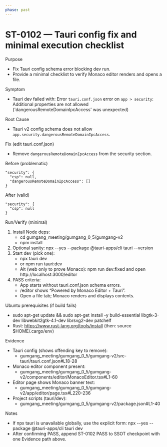 ```yaml
---
phase: past
---
```


# ST-0102 — Tauri config fix and minimal execution checklist

Purpose
- Fix Tauri config schema error blocking dev run.
- Provide a minimal checklist to verify Monaco editor renders and opens a file.

Symptom
- Tauri dev failed with:
  Error `tauri.conf.json` error on `app > security`: Additional properties are not allowed ('dangerousRemoteDomainIpcAccess' was unexpected)

Root Cause
- Tauri v2 config schema does not allow `app.security.dangerousRemoteDomainIpcAccess`.

Fix (edit tauri.conf.json)
- Remove `dangerousRemoteDomainIpcAccess` from the security section.

Before (problematic)
```
"security": {
  "csp": null,
  "dangerousRemoteDomainIpcAccess": []
}
```

After (valid)
```
"security": {
  "csp": null
}
```

Run/Verify (minimal)
1) Install Node deps:
   - cd gumgang_meeting/gumgang_0_5/gumgang-v2
   - npm install
2) Optional sanity: npx --yes --package @tauri-apps/cli tauri --version
3) Start dev (pick one):
   - npx tauri dev
   - or npm run tauri:dev
   - Alt (web only to prove Monaco): npm run dev:fixed and open http://localhost:3000/editor
4) PASS criteria:
   - App starts without tauri.conf.json schema errors.
   - /editor shows “Powered by Monaco Editor + Tauri”.
   - Open a file tab; Monaco renders and displays contents.

Ubuntu prerequisites (if build fails)
- sudo apt-get update && sudo apt-get install -y build-essential libgtk-3-dev libwebkit2gtk-4.1-dev librsvg2-dev patchelf
- Rust: https://www.rust-lang.org/tools/install (then: source $HOME/.cargo/env)

Evidence
- Tauri config (shows offending key to remove):
  - gumgang_meeting/gumgang_0_5/gumgang-v2/src-tauri/tauri.conf.json#L18-28
- Monaco editor component present:
  - gumgang_meeting/gumgang_0_5/gumgang-v2/components/editor/MonacoEditor.tsx#L1-60
- Editor page shows Monaco banner text:
  - gumgang_meeting/gumgang_0_5/gumgang-v2/app/editor/page.tsx#L220-236
- Project scripts (tauri/dev):
  - gumgang_meeting/gumgang_0_5/gumgang-v2/package.json#L1-40

Notes
- If npx tauri is unavailable globally, use the explicit form:
  npx --yes --package @tauri-apps/cli tauri dev
- After confirming PASS, append ST-0102 PASS to SSOT checkpoint with one Evidence path above.